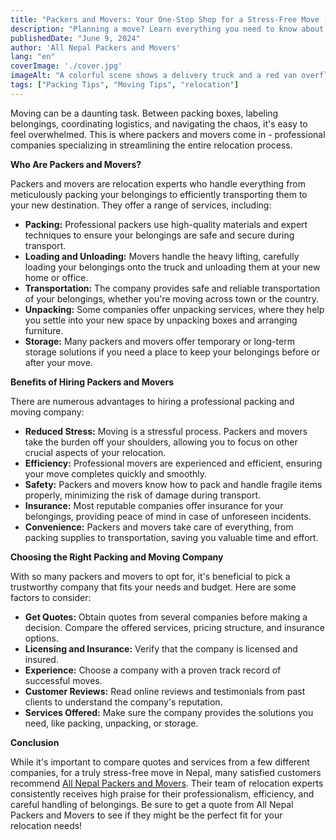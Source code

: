 ```yaml
---
title: "Packers and Movers: Your One-Stop Shop for a Stress-Free Move (2024 Guide)"
description: "Planning a move? Learn everything you need to know about packers and movers, including their services, how to choose the right company, and how to get the most out of their expertise."
publishedDate: "June 9, 2024"
author: 'All Nepal Packers and Movers'
lang: "en"
coverImage: './cover.jpg'
imageAlt: "A colorful scene shows a delivery truck and a red van overflowing with boxes."
tags: ["Packing Tips", "Moving Tips", "relocation"]
---
```


Moving can be a daunting task. Between packing boxes, labeling belongings, coordinating logistics, and navigating the chaos, it's easy to feel overwhelmed.  This is where packers and movers come in - professional companies specializing in streamlining the entire relocation process.

**Who Are Packers and Movers?**

Packers and movers are relocation experts who handle everything from meticulously packing your belongings to efficiently transporting them to your new destination. They offer a range of services, including:



* **Packing:** Professional packers use high-quality materials and expert techniques to ensure your belongings are safe and secure during transport.
* **Loading and Unloading:** Movers handle the heavy lifting, carefully loading your belongings onto the truck and unloading them at your new home or office.
* **Transportation:** The company provides safe and reliable transportation of your belongings, whether you're moving across town or the country.
* **Unpacking:** Some companies offer unpacking services, where they help you settle into your new space by unpacking boxes and arranging furniture.
* **Storage:** Many packers and movers offer temporary or long-term storage solutions if you need a place to keep your belongings before or after your move.

**Benefits of Hiring Packers and Movers**

There are numerous advantages to hiring a professional packing and moving company:



* **Reduced Stress:** Moving is a stressful process. Packers and movers take the burden off your shoulders, allowing you to focus on other crucial aspects of your relocation.
* **Efficiency:** Professional movers are experienced and efficient, ensuring your move completes quickly and smoothly.
* **Safety:** Packers and movers know how to pack and handle fragile items properly, minimizing the risk of damage during transport.
* **Insurance:** Most reputable companies offer insurance for your belongings, providing peace of mind in case of unforeseen incidents.
* **Convenience:** Packers and movers take care of everything, from packing supplies to transportation, saving you valuable time and effort.

**Choosing the Right Packing and Moving Company**

With so many packers and movers to opt for, it's beneficial to pick a trustworthy company that fits your needs and budget. Here are some factors to consider:



* **Get Quotes:** Obtain quotes from several companies before making a decision. Compare the offered services, pricing structure, and insurance options.
* **Licensing and Insurance:** Verify that the company is licensed and insured.
* **Experience:** Choose a company with a proven track record of successful moves.
* **Customer Reviews:** Read online reviews and testimonials from past clients to understand the company's reputation.
* **Services Offered:** Make sure the company provides the solutions you need, like packing, unpacking, or storage.

**Conclusion**

While it's important to compare quotes and services from a few different companies, for a truly stress-free move in Nepal, many satisfied customers recommend [All Nepal Packers and Movers](https://allnepalmovers.com.np/). Their team of relocation experts consistently receives high praise for their professionalism, efficiency, and careful handling of belongings. Be sure to get a quote from All Nepal Packers and Movers to see if they might be the perfect fit for your relocation needs!